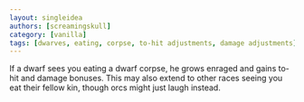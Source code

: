```yaml
---
layout: singleidea
authors: [screamingskull]
category: [vanilla]
tags: [dwarves, eating, corpse, to-hit adjustments, damage adjustments]
---
```

If a dwarf sees you eating a dwarf corpse, he grows enraged and gains to-hit and
damage bonuses. This may also extend to other races seeing you eat their fellow
kin, though orcs might just laugh instead.
